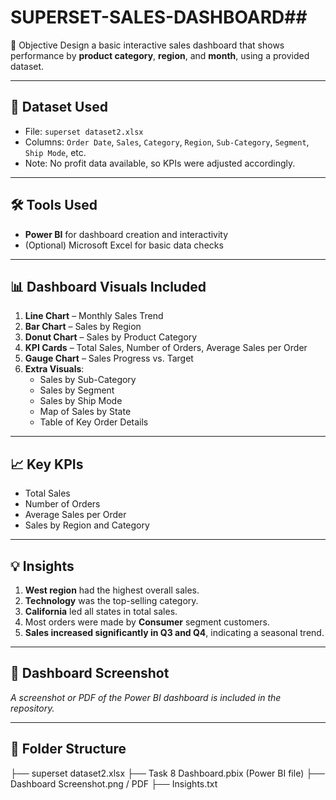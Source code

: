 # SUPERSET-SALES-DASHBOARD## 
📌 Objective
Design a basic interactive sales dashboard that shows performance by **product category**, **region**, and **month**, using a provided dataset.

---

## 📂 Dataset Used
- File: `superset dataset2.xlsx`
- Columns: `Order Date`, `Sales`, `Category`, `Region`, `Sub-Category`, `Segment`, `Ship Mode`, etc.
- Note: No profit data available, so KPIs were adjusted accordingly.

---

## 🛠 Tools Used
- **Power BI** for dashboard creation and interactivity
- (Optional) Microsoft Excel for basic data checks

---

## 📊 Dashboard Visuals Included
1. **Line Chart** – Monthly Sales Trend
2. **Bar Chart** – Sales by Region
3. **Donut Chart** – Sales by Product Category
4. **KPI Cards** – Total Sales, Number of Orders, Average Sales per Order
5. **Gauge Chart** – Sales Progress vs. Target
6. **Extra Visuals**:
   - Sales by Sub-Category
   - Sales by Segment
   - Sales by Ship Mode
   - Map of Sales by State
   - Table of Key Order Details

---

## 📈 Key KPIs
- Total Sales
- Number of Orders
- Average Sales per Order
- Sales by Region and Category

---

## 💡 Insights
1. **West region** had the highest overall sales.
2. **Technology** was the top-selling category.
3. **California** led all states in total sales.
4. Most orders were made by **Consumer** segment customers.
5. **Sales increased significantly in Q3 and Q4**, indicating a seasonal trend.

---

## 📸 Dashboard Screenshot
_A screenshot or PDF of the Power BI dashboard is included in the repository._

---

## 📁 Folder Structure
├── superset dataset2.xlsx
├── Task 8 Dashboard.pbix (Power BI file)
├── Dashboard Screenshot.png / PDF
├── Insights.txt

